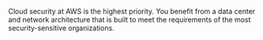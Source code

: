Cloud security at AWS is the highest priority. You benefit from a data center and network architecture that is built to meet the requirements of the most security-sensitive organizations.

